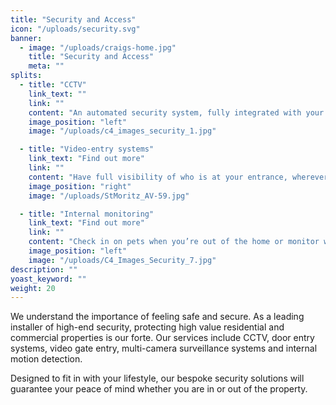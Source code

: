 ```yaml
---
title: "Security and Access"
icon: "/uploads/security.svg"
banner: 
  - image: "/uploads/craigs-home.jpg"
    title: "Security and Access"
    meta: ""
splits: 
  - title: "CCTV"
    link_text: ""
    link: ""
    content: "An automated security system, fully integrated with your other home systems, provides a superior level of performance and protection. You can receive an alert the instant there is unauthorised access to your property, allowing you to react quickly. The automation system can also link directly to the scene of intrusion and provide you with an image from the nearest surveillance camera. For added security, we can install cameras that detect motion, track and follow moving objects. These clever systems can also be set to trigger a range of events such as activating lighting or sprinkler systems if someone accesses the property and crosses a predefined trip line.<br /><br />We offer a wide range of security solutions, from simple four camera systems to multiple, thermal imaging cameras with remote viewing options, all can record activity for a predetermined length of time."
    image_position: "left"
    image: "/uploads/c4_images_security_1.jpg"

  - title: "Video-entry systems"
    link_text: "Find out more"
    link: ""
    content: "Have full visibility of who is at your entrance, wherever you are in the world. Sophisticated video entry systems display a clear view of who is at your gate from any touch panel in the house and your mobile phone or tablet, these systems can cover multiple entrances and can even be accessed remotely so that you can see and speak to who has arrived at your property from anywhere in the world. If you’re away from home, receive an alert when someone rings the doorbell or set timed entry to allow access to through the gate or apartment lobby at certain times of the day."
    image_position: "right"
    image: "/uploads/StMoritz_AV-59.jpg"

  - title: "Internal monitoring"
    link_text: "Find out more"
    link: ""
    content: "Check in on pets when you’re out of the home or monitor what the kids are up to in the playroom when you’re busy in another space via discreetly place internal cameras. When integrated with a home automation system, internal monitoring provides an additional level of security and peace of mind whether you’re at home or away."
    image_position: "left"
    image: "/uploads/C4_Images_Security_7.jpg"
description: ""
yoast_keyword: ""
weight: 20
---
```


We understand the importance of feeling safe and secure. As a leading installer of high-end security, protecting high value residential and commercial properties is our forte. Our services include CCTV, door entry systems, video gate entry,​ multi-camera surveillance systems​ and internal motion detection.

Designed to fit in with your lifestyle, our bespoke security solutions will guarantee your peace of mind whether you are in or out of the property.